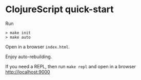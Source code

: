 # ClojureScript quick-start

Run
```
> make init
> make auto
```

Open in a browser `index.html`.

Enjoy auto-rebuilding.

If you need a REPL, then run `make repl`
and open in a browser [http://localhost:9000](http://localhost:9000)
